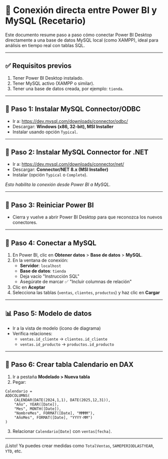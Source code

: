 # 🔗 Conexión directa entre Power BI y MySQL (Recetario)

Este documento resume paso a paso cómo conectar Power BI Desktop directamente a una base de datos MySQL local (como XAMPP), ideal para análisis en tiempo real con tablas SQL.

---

## ✅ Requisitos previos

1. Tener Power BI Desktop instalado.
2. Tener MySQL activo (XAMPP o similar).
3. Tener una base de datos creada, por ejemplo: `tienda`.

---

## 🔧 Paso 1: Instalar MySQL Connector/ODBC

- Ir a: https://dev.mysql.com/downloads/connector/odbc/
- Descargar: **Windows (x86, 32-bit), MSI Installer**
- Instalar usando opción `Typical`.

---

## 🔧 Paso 2: Instalar MySQL Connector for .NET

- Ir a: https://dev.mysql.com/downloads/connector/net/
- Descargar: **Connector/NET 8.x (MSI Installer)**
- Instalar (opción `Typical` o `Complete`).

*Esto habilita la conexión desde Power BI a MySQL.*

---

## 🔄 Paso 3: Reiniciar Power BI

- Cierra y vuelve a abrir Power BI Desktop para que reconozca los nuevos conectores.

---

## 🔌 Paso 4: Conectar a MySQL

1. En Power BI, clic en **Obtener datos** > **Base de datos** > **MySQL**.
2. En la ventana de conexión:
   - **Servidor**: `localhost`
   - **Base de datos**: `tienda`
   - Deja vacío "Instrucción SQL"
   - Asegúrate de marcar ✅ "Incluir columnas de relación"
3. Clic en **Aceptar**
4. Selecciona las tablas (`ventas`, `clientes`, `productos`) y haz clic en **Cargar**

---

## 📊 Paso 5: Modelo de datos

- Ir a la vista de modelo (ícono de diagrama)
- Verifica relaciones:
  - `ventas.id_cliente` → `clientes.id_cliente`
  - `ventas.id_producto` → `productos.id_producto`

---

## 📅 Paso 6: Crear tabla Calendario en DAX

1. Ir a pestaña **Modelado > Nueva tabla**
2. Pegar:

```dax
Calendario = 
ADDCOLUMNS(
    CALENDAR(DATE(2024,1,1), DATE(2025,12,31)),
    "Año", YEAR([Date]),
    "Mes", MONTH([Date]),
    "NombreMes", FORMAT([Date], "MMMM"),
    "AñoMes", FORMAT([Date], "YYYY-MM")
)
```

3. Relacionar `Calendario[Date]` con `ventas[fecha]`.

---

¡Listo! Ya puedes crear medidas como `TotalVentas`, `SAMEPERIODLASTYEAR`, `YTD`, etc.

